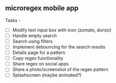 ## microregex mobile app

Tasks - 

- [ ] Modify text input box with icon (zomato, dunzo)
- [ ] Handle empty search
- [ ] Search using filters
- [ ] Implement debouncing for the search results
- [ ] Details page for a pattern
- [ ] Copy regex functionality
- [ ] Share regex on social apps
- [ ] Share a photo/screenshot of the regex pattern
- [ ] Splashscreen (maybe animated?)
